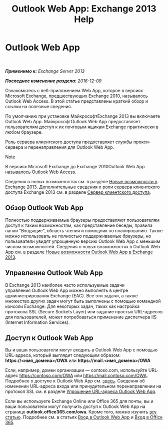 ﻿---
title: 'Outlook Web App: Exchange 2013 Help'
TOCTitle: Outlook Web App
ms:assetid: 3814b665-01e8-4881-9a44-163f14789ee4
ms:mtpsurl: https://technet.microsoft.com/ru-ru/library/JJ657718(v=EXCHG.150)
ms:contentKeyID: 50487832
ms.date: 04/30/2018
mtps_version: v=EXCHG.150
ms.translationtype: HT
---

# Outlook Web App

 

_**Применимо к:** Exchange Server 2013_

_**Последнее изменение раздела:** 2016-12-09_

Ознакомьтесь с веб-приложением Web App, которое в версиях Microsoft Exchange, предшествующих Exchange 2010, называлось Outlook Web Access. В этой статье представлены краткий обзор и ссылки на полезные сведения.

По умолчанию при установке МайкрософтExchange 2013 вы включаете Outlook Web App. МайкрософтOutlook Web App предоставляет пользователям доступ к их почтовым ящикам Exchange практически в любом браузере.

Роль сервера клиентского доступа предоставляет службы прокси-сервера и перенаправления для Outlook Web App.

> [!NOTE]  
> В версиях Microsoft Exchange до Exchange 2010Outlook Web App называлось Outlook Web Access.


Сведения о новых возможностях см. в разделе [Новые возможности в Exchange 2013](what-s-new-in-exchange-2013-exchange-2013-help.md). Дополнительные сведения о роли сервера клиентского доступа Exchange 2013 см. в разделе [Сервер клиентского доступа](client-access-server-exchange-2013-help.md).

## Обзор Outlook Web App

Полностью поддерживаемые браузеры предоставляют пользователям доступ к таким возможностям, как представление беседы, правила папки "Входящие", область чтения и помощник по планированию. Также можно использовать не полностью поддерживаемые браузеры, но пользователи увидят упрощенную версию Outlook Web App с меньшим числом возможностей. Сведения о новых возможностях в Outlook Web App см. в разделе [Новые возможности Outlook Web App в Exchange 2013](what-s-new-for-outlook-web-app-in-exchange-2013-exchange-2013-help.md).

## Управление Outlook Web App

В Exchange 2013 наиболее часто используемые задачи управления Outlook Web App можно выполнять в центре администрирования Exchange (EAC). Все эти задачи, а также множество других задач могут быть выполнены с помощью командной консоли Exchange. Для некоторых задач, таких как настройка протокола SSL (Secure Sockets Layer) или задание простых URL-адресов для пользователей, может потребоваться применение диспетчера IIS (Internet Information Services).

## Доступ к Outlook Web App

Вы и ваши пользователи могут входить в Outlook Web App с помощью URL-адреса, который выглядит следующим образом: **https://\<имя\_домена\>/OWA** или **https://mail.\<имя\_домена\>/OWA**

Если, например, домен организации — contoso.com, используйте URL-адрес https://contoso.com/OWA или https://mail.contoso.com/OWA. Подробнее о доступе к Outlook Web App см. [здесь](https://support.microsoft.com/en-us/kb/2897680). Сведения об изменении URL-адреса входа или принудительном перенаправлении на протокол SSL см. в разделе [Упрощение URL-адреса Outlook Web App](simplify-the-outlook-web-app-url-exchange-2013-help.md).

Если вы используете Exchange Online или Office 365 для почты, вы и ваши пользователи могут получить доступ к Outlook Web App на странице **outlook.office365.com/owa**. Кроме того, можно изучить [эту статью](http://go.microsoft.com/fwlink/p/?linkid=402333). Подробнее см. в статьях [Вход в Outlook Web App](http://go.microsoft.com/fwlink/p/?linkid=511341) и [Вход в Office 365](http://go.microsoft.com/fwlink/p/?linkid=522691).


